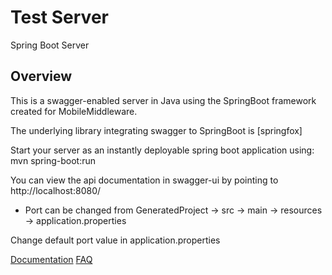 # Test Server

Spring Boot Server 

## Overview  
This is a swagger-enabled server in Java using the SpringBoot framework created for MobileMiddleware.  

The underlying library integrating swagger to SpringBoot is [springfox]

Start your server as an instantly deployable spring boot application using:
mvn spring-boot:run 

You can view the api documentation in swagger-ui by pointing to  
http://localhost:8080/  

- Port can be changed from GeneratedProject -> src -> main -> resources -> application.properties

Change default port value in application.properties

[Documentation](./src/site/markdown/index.md)
[FAQ](./src/site/markdown/faq.md)